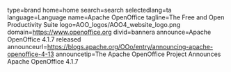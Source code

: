 type=brand
home=home
search=search
selectedlang=ta
language=Language
name=Apache OpenOffice
tagline=The Free and Open Productivity Suite
logo=AOO_logos/AOO4_website_logo.png
domain=https://www.openoffice.org
divid=bannera
announce=Apache OpenOffice 4.1.7 released
announceurl=https://blogs.apache.org/OOo/entry/announcing-apache-openoffice-4-13
announcetip=The Apache OpenOffice Project Announces Apache OpenOffice 4.1.7
~~~~~~

